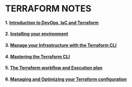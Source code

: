# TERRAFORM NOTES

#### 1. [Introduction to DevOps, IaC and Terraform](https://docs.google.com/presentation/d/1uS5l9PEBQZK-i0VhXZoV642FrcDiBDmJqHGLs3vvb8U/edit?usp=sharing)
#### 2. [Installing your environment](https://docs.google.com/presentation/d/1f-e6cEoE8xhTU4fmp9hS8RatISSyReXBU0H34lVAgyo/edit?usp=sharing)
#### 3. [Manage your Infrastructure with the Terraform CLI](https://docs.google.com/presentation/d/1645nqOUGxuXQCPum36kwPEoX6t6yMoyxtib08PoUaSg/edit?usp=sharing)
#### 4. [Mastering the Terraform CLI](https://docs.google.com/presentation/d/1wqArfWI4vkyeYEHORUL8DXwZEcaa-d_NjyPjW-l6RH0/edit?usp=sharing)
#### 5. [The Terraform workflow and Execution plan](https://docs.google.com/presentation/d/1iucahhFNKRK2UH-_tiBMLSd_gbUoWq6B-3zPwoWwdcs/edit?usp=sharing)
#### 6. [Managing and Optimizing your Terraform configuration](https://docs.google.com/presentation/d/1nWDGq8nHQKir6gwEmwCVngELyRhkQjSEpLiZuzF2NsY/edit?usp=sharing)